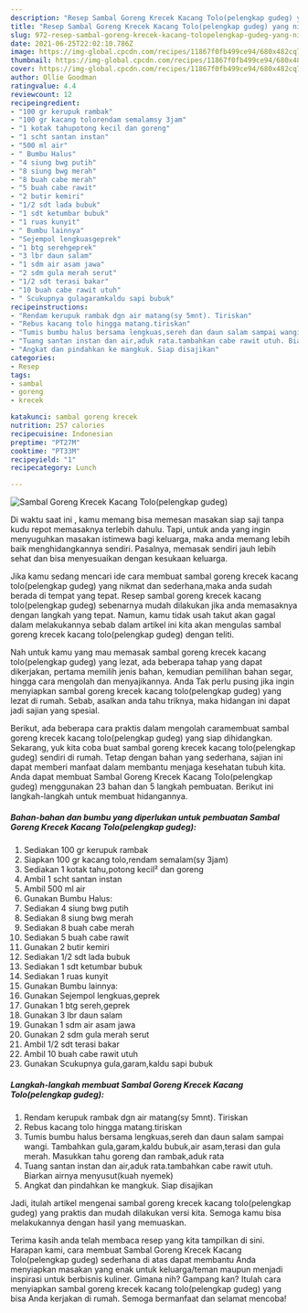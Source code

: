 ```yaml
---
description: "Resep Sambal Goreng Krecek Kacang Tolo(pelengkap gudeg) yang nikmat Untuk Jualan"
title: "Resep Sambal Goreng Krecek Kacang Tolo(pelengkap gudeg) yang nikmat Untuk Jualan"
slug: 972-resep-sambal-goreng-krecek-kacang-tolopelengkap-gudeg-yang-nikmat-untuk-jualan
date: 2021-06-25T22:02:10.786Z
image: https://img-global.cpcdn.com/recipes/11867f0fb499ce94/680x482cq70/sambal-goreng-krecek-kacang-tolopelengkap-gudeg-foto-resep-utama.jpg
thumbnail: https://img-global.cpcdn.com/recipes/11867f0fb499ce94/680x482cq70/sambal-goreng-krecek-kacang-tolopelengkap-gudeg-foto-resep-utama.jpg
cover: https://img-global.cpcdn.com/recipes/11867f0fb499ce94/680x482cq70/sambal-goreng-krecek-kacang-tolopelengkap-gudeg-foto-resep-utama.jpg
author: Ollie Goodman
ratingvalue: 4.4
reviewcount: 12
recipeingredient:
- "100 gr kerupuk rambak"
- "100 gr kacang tolorendam semalamsy 3jam"
- "1 kotak tahupotong kecil dan goreng"
- "1 scht santan instan"
- "500 ml air"
- " Bumbu Halus"
- "4 siung bwg putih"
- "8 siung bwg merah"
- "8 buah cabe merah"
- "5 buah cabe rawit"
- "2 butir kemiri"
- "1/2 sdt lada bubuk"
- "1 sdt ketumbar bubuk"
- "1 ruas kunyit"
- " Bumbu lainnya"
- "Sejempol lengkuasgeprek"
- "1 btg serehgeprek"
- "3 lbr daun salam"
- "1 sdm air asam jawa"
- "2 sdm gula merah serut"
- "1/2 sdt terasi bakar"
- "10 buah cabe rawit utuh"
- " Scukupnya gulagaramkaldu sapi bubuk"
recipeinstructions:
- "Rendam kerupuk rambak dgn air matang(sy 5mnt). Tiriskan"
- "Rebus kacang tolo hingga matang.tiriskan"
- "Tumis bumbu halus bersama lengkuas,sereh dan daun salam sampai wangi. Tambahkan gula,garam,kaldu bubuk,air asam,terasi dan gula merah. Masukkan tahu goreng dan rambak,aduk rata"
- "Tuang santan instan dan air,aduk rata.tambahkan cabe rawit utuh. Biarkan airnya menyusut(kuah nyemek)"
- "Angkat dan pindahkan ke mangkuk. Siap disajikan"
categories:
- Resep
tags:
- sambal
- goreng
- krecek

katakunci: sambal goreng krecek 
nutrition: 257 calories
recipecuisine: Indonesian
preptime: "PT27M"
cooktime: "PT33M"
recipeyield: "1"
recipecategory: Lunch

---
```



![Sambal Goreng Krecek Kacang Tolo(pelengkap gudeg)](https://img-global.cpcdn.com/recipes/11867f0fb499ce94/680x482cq70/sambal-goreng-krecek-kacang-tolopelengkap-gudeg-foto-resep-utama.jpg)

Di waktu  saat ini , kamu memang bisa memesan masakan siap saji tanpa kudu repot memasaknya terlebih dahulu. Tapi, untuk anda yang ingin menyuguhkan masakan istimewa bagi keluarga, maka anda memang lebih baik menghidangkannya sendiri. Pasalnya, memasak sendiri jauh lebih sehat dan bisa menyesuaikan dengan kesukaan keluarga.

Jika kamu sedang mencari ide cara membuat sambal goreng krecek kacang tolo(pelengkap gudeg) yang nikmat dan sederhana,maka anda sudah berada di tempat yang tepat. Resep sambal goreng krecek kacang tolo(pelengkap gudeg)  sebenarnya mudah dilakukan jika anda memasaknya dengan langkah yang tepat. Namun, kamu tidak usah takut akan gagal dalam melakukannya 
sebab dalam artikel ini kita akan mengulas sambal goreng krecek kacang tolo(pelengkap gudeg) dengan teliti.  



Nah untuk kamu yang mau memasak sambal goreng krecek kacang tolo(pelengkap gudeg) yang lezat, ada beberapa tahap yang dapat dikerjakan, pertama memilih jenis bahan, kemudian pemilihan bahan segar, hingga cara mengolah dan menyajikannya. Anda Tak perlu pusing jika ingin menyiapkan sambal goreng krecek kacang tolo(pelengkap gudeg) yang lezat di rumah. Sebab, asalkan anda  tahu triknya, maka hidangan ini dapat jadi sajian yang spesial.

Berikut, ada beberapa cara praktis  dalam mengolah caramembuat sambal goreng krecek kacang tolo(pelengkap gudeg) yang siap dihidangkan. Sekarang, yuk kita coba buat sambal goreng krecek kacang tolo(pelengkap gudeg) sendiri di rumah. Tetap dengan bahan yang sederhana, sajian ini dapat memberi manfaat dalam membantu menjaga kesehatan tubuh kita. Anda dapat membuat Sambal Goreng Krecek Kacang Tolo(pelengkap gudeg) menggunakan 23 bahan dan 5 langkah pembuatan. Berikut ini langkah-langkah untuk membuat hidangannya.

<!--inarticleads1-->

##### Bahan-bahan dan bumbu yang diperlukan untuk pembuatan Sambal Goreng Krecek Kacang Tolo(pelengkap gudeg):

1. Sediakan 100 gr kerupuk rambak
1. Siapkan 100 gr kacang tolo,rendam semalam(sy 3jam)
1. Sediakan 1 kotak tahu,potong kecil² dan goreng
1. Ambil 1 scht santan instan
1. Ambil 500 ml air
1. Gunakan  Bumbu Halus:
1. Sediakan 4 siung bwg putih
1. Sediakan 8 siung bwg merah
1. Sediakan 8 buah cabe merah
1. Sediakan 5 buah cabe rawit
1. Gunakan 2 butir kemiri
1. Sediakan 1/2 sdt lada bubuk
1. Sediakan 1 sdt ketumbar bubuk
1. Sediakan 1 ruas kunyit
1. Gunakan  Bumbu lainnya:
1. Gunakan Sejempol lengkuas,geprek
1. Gunakan 1 btg sereh,geprek
1. Gunakan 3 lbr daun salam
1. Gunakan 1 sdm air asam jawa
1. Gunakan 2 sdm gula merah serut
1. Ambil 1/2 sdt terasi bakar
1. Ambil 10 buah cabe rawit utuh
1. Gunakan  Scukupnya gula,garam,kaldu sapi bubuk




<!--inarticleads2-->

##### Langkah-langkah membuat Sambal Goreng Krecek Kacang Tolo(pelengkap gudeg):

1. Rendam kerupuk rambak dgn air matang(sy 5mnt). Tiriskan
1. Rebus kacang tolo hingga matang.tiriskan
1. Tumis bumbu halus bersama lengkuas,sereh dan daun salam sampai wangi. Tambahkan gula,garam,kaldu bubuk,air asam,terasi dan gula merah. Masukkan tahu goreng dan rambak,aduk rata
1. Tuang santan instan dan air,aduk rata.tambahkan cabe rawit utuh. Biarkan airnya menyusut(kuah nyemek)
1. Angkat dan pindahkan ke mangkuk. Siap disajikan




Jadi, itulah artikel mengenai  sambal goreng krecek kacang tolo(pelengkap gudeg)  yang praktis dan mudah dilakukan versi kita. Semoga kamu bisa melakukannya dengan hasil yang memuaskan. 

Terima kasih anda telah membaca resep yang kita tampilkan di sini. Harapan kami, cara membuat  Sambal Goreng Krecek Kacang Tolo(pelengkap gudeg) sederhana di atas dapat membantu Anda menyiapkan masakan yang enak untuk keluarga/teman maupun menjadi inspirasi untuk berbisnis kuliner. Gimana nih? Gampang kan? Itulah cara menyiapkan sambal goreng krecek kacang tolo(pelengkap gudeg) yang bisa Anda kerjakan di rumah. Semoga bermanfaat dan selamat mencoba!

